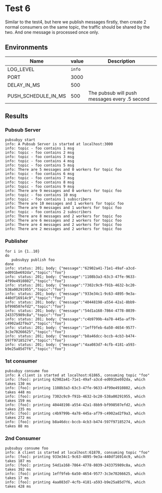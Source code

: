 # Test 6
Similar to the test4, but here we publish messages firstly, then create 2 normal consumers on the same topic, the traffic should be shared by the two. And one message is processed once only. 

## Environments
| Name | value | Description|
| --- | ----| --------- |
| LOG_LEVEL | `info` | 
| PORT | 3000 |  |
| DELAY_IN_MS | 500 | |
| PUSH_SCHEDULE_IN_MS | 500 | The pubsub will push messages every .5 second |

## Results
### Pubsub Server
```
pubsubyy start
info: A Pubsub Server is started at localhost:3000
info: topic - foo contains 1 msg
info: topic - foo contains 2 msg
info: topic - foo contains 3 msg
info: topic - foo contains 4 msg
info: topic - foo contains 5 msg
info: There are 5 messages and 0 workers for topic foo
info: topic - foo contains 6 msg
info: topic - foo contains 7 msg
info: topic - foo contains 8 msg
info: topic - foo contains 9 msg
info: There are 9 messages and 0 workers for topic foo
info: topic - foo contains 10 msg
info: topic - foo contains 1 subscribers
info: There are 10 messages and 1 workers for topic foo
info: There are 9 messages and 1 workers for topic foo
info: topic - foo contains 2 subscribers
info: There are 8 messages and 2 workers for topic foo
info: There are 6 messages and 2 workers for topic foo
info: There are 4 messages and 2 workers for topic foo
info: There are 2 messages and 2 workers for topic foo
```

### Publisher
```
for i in {1..10}
do
   pubsubyy publish foo
done
info: status: 201; body: {"message":"62902a41-71e1-49af-a3cd-ed091be692da","topic":"foo"}
info: status: 201; body: {"message":"1108b3a3-63c3-47fe-9633-4f99e4910802","topic":"foo"}
info: status: 201; body: {"message":"7302c9c9-f91b-4632-bc20-538a00291955","topic":"foo"}
info: status: 201; body: {"message":"933e34c1-9c63-4895-9e3a-440df16914c9","topic":"foo"}
info: status: 201; body: {"message":"40448198-a554-42a1-8bb9-bf998507efd2","topic":"foo"}
info: status: 201; body: {"message":"54d1a168-7864-4778-8039-243375989c8a","topic":"foo"}
info: status: 201; body: {"message":"c4b9799b-4a78-445a-af79-c4902ad2f9a3","topic":"foo"}
info: status: 201; body: {"message":"1eff9feb-6a50-4654-9577-3c3e70266625","topic":"foo"}
info: status: 201; body: {"message":"b8a46dcc-bccb-4cb3-b474-597f97185274","topic":"foo"}
info: status: 201; body: {"message":"4aa083d7-4cfb-4181-a593-b9e25a85d7f6","topic":"foo"}
```

### 1st consumer
```
pubsubyy consume foo
info: A client is started at localhost:61865, consuming topic "foo"
info: [foo]: printing 62902a41-71e1-49af-a3cd-ed091be692da, which takes 130 ms
info: [foo]: printing 1108b3a3-63c3-47fe-9633-4f99e4910802, which takes 448 ms
info: [foo]: printing 7302c9c9-f91b-4632-bc20-538a00291955, which takes 159 ms
info: [foo]: printing 40448198-a554-42a1-8bb9-bf998507efd2, which takes 235 ms
info: [foo]: printing c4b9799b-4a78-445a-af79-c4902ad2f9a3, which takes 272 ms
info: [foo]: printing b8a46dcc-bccb-4cb3-b474-597f97185274, which takes 88 ms
```

### 2nd Consumer
```
pubsubyy consume foo
info: A client is started at localhost:61870, consuming topic "foo"
info: [foo]: printing 933e34c1-9c63-4895-9e3a-440df16914c9, which takes 187 ms
info: [foo]: printing 54d1a168-7864-4778-8039-243375989c8a, which takes 392 ms
info: [foo]: printing 1eff9feb-6a50-4654-9577-3c3e70266625, which takes 17 ms
info: [foo]: printing 4aa083d7-4cfb-4181-a593-b9e25a85d7f6, which takes 428 ms
```
